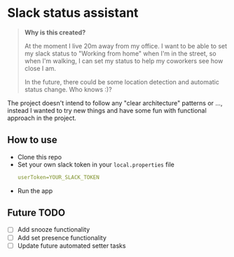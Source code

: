 # Slack status assistant
> **Why is this created?**
> 
> At the moment I live 20m away from my office.
> I want to be able to set my slack status to "Working from home" when I'm in the street,
> so when I'm walking, I can set my status to help my coworkers see how close I am.
> 
> In the future, there could be some location detection and automatic status change. Who knows :)?

The project doesn't intend to follow any "clear architecture" patterns or ...,
instead I wanted to try new things and have some fun with functional approach in the project.

## How to use
- Clone this repo 
- Set your own slack token in your `local.properties` file
   ```yml
   userToken=YOUR_SLACK_TOKEN
   ```
- Run the app

## Future TODO
- [ ] Add snooze functionality
- [ ] Add set presence functionality
- [ ] Update future automated setter tasks